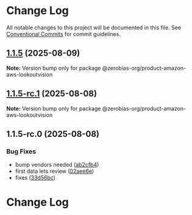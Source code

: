 # Change Log

All notable changes to this project will be documented in this file.
See [Conventional Commits](https://conventionalcommits.org) for commit guidelines.

## [1.1.5](https://github.com/zerobias-org/product/compare/@zerobias-org/product-amazon-aws-lookoutvision@1.1.5-rc.1...@zerobias-org/product-amazon-aws-lookoutvision@1.1.5) (2025-08-09)

**Note:** Version bump only for package @zerobias-org/product-amazon-aws-lookoutvision





## [1.1.5-rc.1](https://github.com/zerobias-org/product/compare/@zerobias-org/product-amazon-aws-lookoutvision@1.1.5-rc.0...@zerobias-org/product-amazon-aws-lookoutvision@1.1.5-rc.1) (2025-08-08)

**Note:** Version bump only for package @zerobias-org/product-amazon-aws-lookoutvision





## 1.1.5-rc.0 (2025-08-08)


### Bug Fixes

* bump vendors needed ([ab2cfb4](https://github.com/zerobias-org/product/commit/ab2cfb4a9cf2e3008e08b068f98011fec096c932))
* first data lets review ([02aee6e](https://github.com/zerobias-org/product/commit/02aee6e8c4f11675de7c63a00f4c8254a67a4dd7))
* fixes ([33d56bc](https://github.com/zerobias-org/product/commit/33d56bcaedf3fa5e3939a33c0fb57eda53539d05))





# Change Log
